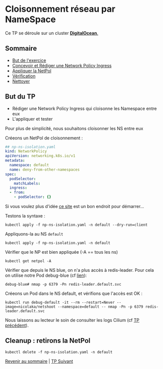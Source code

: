 # Cloisonnement réseau par NameSpace

Ce TP se déroule sur un cluster <ins>**DigitalOcean**<ins>.  

## Sommaire
  * [But de l'exercice](#but)
  * [Concevoir et Rédiger une  Network Policy Ingress](#but)
  * [Appliquer la NetPol](#but)
  * [Vérification](#but)
  * [Nettoyer](#but)


## But du TP
* Rédiger une  Network Policy Ingress qui cloisonne les Namespace entre eux
* L'appliquer et tester

Pour plus de simplicité, nous souhaitons cloisonner les NS entre eux

Créeons un NetPol de cloisonnement :

```yaml
## np-ns-isolation.yaml
kind: NetworkPolicy
apiVersion: networking.k8s.io/v1
metadata:
  namespace: default
  name: deny-from-other-namespaces
spec:
  podSelector:
    matchLabels:
  ingress:
  - from:
    - podSelector: {}
```
Si vous voulez plus d'idée [ce site](https://github.com/ahmetb/kubernetes-network-policy-recipes) est un bon endroit pour démarrer...

Testons la syntaxe :
  
  ```shell 
kubectl apply -f np-ns-isolation.yaml -n default --dry-run=client
```

Appliquons-la au NS `default`
```shell
kubectl apply -f np-ns-isolation.yaml -n default
```

Vérifier que le NP est bien appliquée (-A == tous les ns)
```shell
kubectl get netpol -A
```

Vérifier que depuis le NS blue, on n'a plus accès à redis-leader.
Pour cela on utilise notre Pod debug-blue (cf [lien](https://github.com/srnfr/TP-CNI/blob/main/docs/TP05.md#acc%C3%A8s-r%C3%A9seau-%C3%A0-un-svc-dans-un-autre-ns)):

```shell
debug-blue# nmap -p 6379 -Pn redis-leader.default.svc
```

Créeons un Pod dans le NS default, et vérifions que l'accès est OK :
```shell
kubectl run debug-default -it --rm --restart=Never --image=nicolaka/netshoot --namespace=default -- nmap -Pn -p 6379 redis-leader.default.svc
```

Nous laissons au lecteur le soin de consulter les logs Cilium (cf [TP précédent](https://github.com/srnfr/TP-CNI/blob/main/docs/TP06.md#v%C3%A9rification)).

## Cleanup : retirons la NetPol
```shell
kubectl delete -f np-ns-isolation.yaml -n default
```

[Revenir au sommaire](../README.md) | [TP Suivant](./TP08.md)
